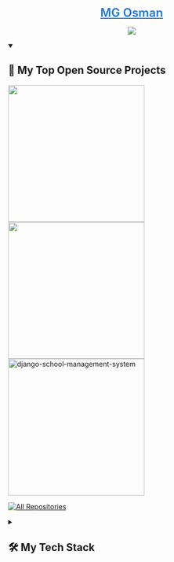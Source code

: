 <p align="center">
  <a style="font-size:1.5rem; font-weight:600; color:#2076DA;" href="https://mg-osman.github.io/Portfolio/">
    MG Osman</a>
</p>

<p align="center">
  <!-- Typing SVG by Snowby666 - https://github.com/snowby666/readme-typing-svg -->
    <img src="https://readme-typing-svg.demolab.com/?lines=MG+Osman%2C+22%20LDN%20based;Script%20Enjoyer;%20Always%20learning%20new%20things&font=Fira%20Code¢er=true&width=440&height=45&color=2076DA&vCenter=true&pause=1000&size=22" />
</p>


<details open> 
  <summary><h2>📘 My Top Open Source Projects</h2></summary>

  <!-- Repo info cards - https://github.com/anuraghazra/github-readme-stats -->
  <!-- Small repo cards (fork) - https://github.com/DenverCoder1/github-readme-stats -->
  <p align="left">
   <a href="https://github.com/MG-Osman/MG-Visualizer"><img width="278" src="https://denvercoder1-github-readme-stats.vercel.app/api/pin/?username=mg-osman&repo=MG-Visualizer&theme=react&bg_color=1F222E&title_color=F85D7F&hide_border=true&icon_color=F8D866&show_icons=false"%20alt="MG-Visualizer"></a>
    <a href="https://github.com/MG-Osman/ytdlpGUI"><img width="278" src="https://denvercoder1-github-readme-stats.vercel.app/api/pin/?username=mg-osman&repo=ytdlpGUI&theme=react&bg_color=1F222E&title_color=F85D7F&hide_border=true&icon_color=F8D866&show_icons=false"%20alt="Django-OpenCV-Video-Streaming"></a>
    <a href="https://github.com/MG-Osman/FileUploader"><img width="278" src="https://denvercoder1-github-readme-stats.vercel.app/api/pin/?username=mg-osman&repo=FileUploader&theme=react&bg_color=1F222E&title_color=F85D7F&hide_border=true&icon_color=F8D866&show_icons=false" alt="django-school-management-system"></a>

  </p>

  <a href="https://github.com/mg-osman?tab=repositories"><img alt="All Repositories" title="All Repositories" src="https://custom-icon-badges.demolab.com/badge/-Click%20Here%20For%20All%20My%20Repos-1F222E?style=for-the-badge&logoColor=white&logo=repo"/></a>
</details>


<details> 
  <summary><h2>🛠 My Tech Stack</h2></summary>
  <!-- Some badges are from https://github.com/Ileriayo/markdown-badges -->

  <h3>👨‍💻 Programming Languages</h3>

 <p>
      <a href="https://github.com/search?q=user%3Amg-osman+language%3Acss"><img alt="CSS" src="https://img.shields.io/badge/CSS-1572B6.svg?logo=css3&logoColor=white"></a>
      <a href="https://github.com/search?q=user%3Amg-osman+language%3Ahtml"><img alt="HTML" src="https://img.shields.io/badge/HTML-E34F26.svg?logo=html5&logoColor=white"></a>
      <a href="https://github.com/search?q=user%3Amg-osman+language%3Ajavascript"><img alt="JavaScript" src="https://img.shields.io/badge/JavaScript-F7DF1E.svg?logo=javascript&logoColor=white"></a>
      <a href="https://github.com/search?q=user%3Amg-osman+language%3Apython"><img alt="Python" src="https://img.shields.io/badge/Python-14354C.svg?logo=python&logoColor=white"></a>
      <a href="https://github.com/search?q=user%3Amg-osman+language%3AC"><img alt="C" src="https://img.shields.io/badge/C-00599C.svg?logo=c&logoColor=white"></a>
</p>


 

<details> 
  <summary><h2>📊 Github Stats and Activity</h2></summary>

  <h3>🔥 Streak Stats</h3>

  <!-- GitHub Readme Streak Stats - https://github.com/DenverCoder1/github-readme-streak-stats -->
  <p>
    <a href="#">
      <img title="🔥"src="https://streak-stats.demolab.com/?user=mg-osman&theme=monokai-metallian&hide_border=true"/>
    </a>

  
